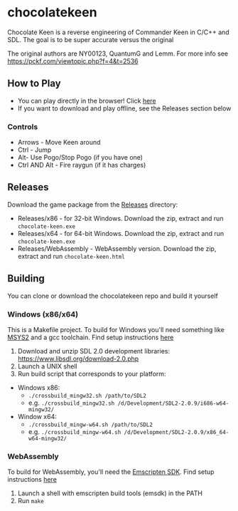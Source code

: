 # chocolatekeen
Chocolate Keen is a reverse engineering of Commander Keen in C/C++ and SDL. The goal is to be super accurate versus the original

The original authors are NY00123, QuantumG and Lemm. For more info see https://pckf.com/viewtopic.php?f=4&t=2536

## How to Play
* You can play directly in the browser! Click <a href="http://www.jamesfmackenzie.com/chocolatekeen">here</a>
* If you want to download and play offline, see the Releases section below  

### Controls
* Arrows - Move Keen around
* Ctrl - Jump
* Alt- Use Pogo/Stop Pogo (if you have one)
* Ctrl AND Alt - Fire raygun (if it has charges)

## Releases
Download the game package from the <a href="https://github.com/jamesfmackenzie/chocolatekeen/tree/master/Releases">Releases</a> directory:

* Releases/x86 - for 32-bit Windows. Download the zip, extract and run `chocolate-keen.exe`
* Releases/x64 - for 64-bit Windows. Download the zip, extract and run `chocolate-keen.exe`
* Releases/WebAssembly - WebAssembly version. Download the zip, extract and run `chocolate-keen.html`

## Building
You can clone or download the chocolatekeen repo and build it yourself

### Windows (x86/x64)
This is a Makefile project. To build for Windows you'll need something like <a href="https://www.msys2.org/" target="_blank">MSYS2</a> and a gcc toolchain. Find setup instructions <a href="https://www.math.ucla.edu/~wotaoyin/windows_coding.html" target="_blank">here</a>

1. Download and unzip SDL 2.0 development libraries: https://www.libsdl.org/download-2.0.php
2. Launch a UNIX shell
3. Run build script that corresponds to your platform:
* Windows x86:
  * `./crossbuild_mingw32.sh /path/to/SDL2`
  * e.g. `./crossbuild_mingw32.sh /d/Development/SDL2-2.0.9/i686-w64-mingw32/`
* Window x64:
  * `./crossbuild_mingw-w64.sh /path/to/SDL2`
  * e.g. `./crossbuild_mingw-w64.sh /d/Development/SDL2-2.0.9/x86_64-w64-mingw32/`

### WebAssembly
To build for WebAssembly, you'll need the <a href="https://github.com/emscripten-core/emsdk" target="_blank">Emscripten SDK</a>. Find setup instructions <a href="https://emscripten.org/docs/getting_started/downloads.html" target="_blank">here</a>

1. Launch a shell with emscripten build tools (emsdk) in the PATH
2. Run `make`

